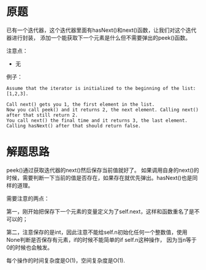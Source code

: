 # 原题
已有一个迭代器，这个迭代器里面有hasNext()和next()函数，让我们对这个迭代器进行封装，
添加一个能获取下一个元素是什么但不需要弹出的peek()函数。

注意点：

  - 无

例子：

```
Assume that the iterator is initialized to the beginning of the list: [1,2,3].

Call next() gets you 1, the first element in the list.
Now you call peek() and it returns 2, the next element. Calling next() after that still return 2. 
You call next() the final time and it returns 3, the last element. 
Calling hasNext() after that should return false.
```

# 解题思路
peek()通过获取迭代器的next()然后保存当前值就好了。
如果调用自身的next()的时候，需要判断一下当前的值是否存在，如果存在就优先弹出。hasNext()也是同样的道理。

需要注意的两点：

第一，刚开始把保存下一个元素的变量定义为了self.next，这样和函数重名了是不可以的；

第二，注意保存的是int，因此注意不能给self.n初始化任何一个整数值，使用None判断是否保存有元素，if的时候不能简单的if self.n这种操作，
因为当n等于0的时候也会触发。

每个操作的时间复杂度是O(1)，空间复杂度是O(1).

